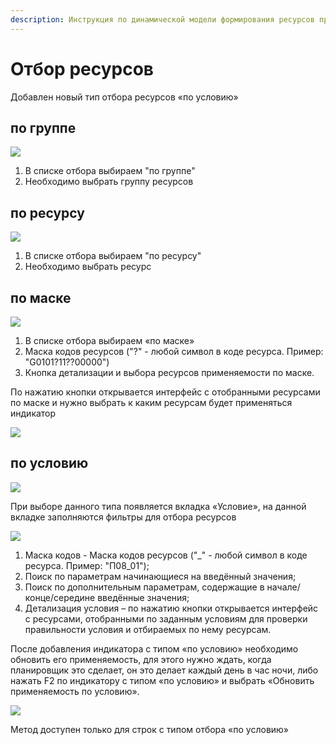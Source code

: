 ```yaml
---
description: Инструкция по динамической модели формирования ресурсов применяемости
---
```


# Отбор ресурсов

Добавлен новый тип отбора ресурсов «по условию»

## по группе

![](<../../../.gitbook/assets/image (266).png>)

1. В списке отбора выбираем "по группе"
2. Необходимо выбрать группу ресурсов

## по ресурсу

![](<../../../.gitbook/assets/image (251).png>)

1. В списке отбора выбираем "по ресурсу"
2. Необходимо выбрать ресурс

## по маске

![](<../../../.gitbook/assets/image (274).png>)

1. В списке отбора выбираем «по маске»
2. Маска кодов ресурсов ("?" - любой символ в коде ресурса. Пример: "G0101?11??00000")
3. Кнопка детализации и выбора ресурсов применяемости по маске.

По нажатию кнопки открывается интерфейс с отобранными ресурсами по маске и нужно выбрать к каким ресурсам будет применяться индикатор

![](<../../../.gitbook/assets/image (275).png>)

## по условию

![](<../../../.gitbook/assets/0 (19)>)

При выборе данного типа появляется вкладка «Условие», на данной вкладке заполняются фильтры для отбора ресурсов

![](<../../../.gitbook/assets/1 (10)>)

1. Маска кодов - Маска кодов ресурсов ("\_" - любой символ в коде ресурса. Пример: "П08\_01");
2. Поиск по параметрам начинающиеся на введённый значения;
3. Поиск по дополнительным параметрам, содержащие в начале/конце/середине введённые значения;
4. Детализация условия – по нажатию кнопки открывается интерфейс с ресурсами, отобранными по заданным условиям для проверки правильности условия и отбираемых по нему ресурсам.

После добавления индикатора с типом «по условию» необходимо обновить его применяемость, для этого нужно ждать, когда планировщик это сделает, он это делает каждый день в час ночи, либо нажать F2 по индикатору с типом «по условию» и выбрать «Обновить применяемость по условию».

![](<../../../.gitbook/assets/2 (10)>)

Метод доступен только для строк с типом отбора «по условию»
